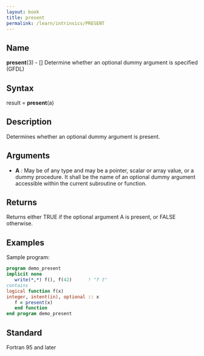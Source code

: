 ```yaml
---
layout: book
title: present
permalink: /learn/intrinsics/PRESENT
---
```

## __Name__

__present__(3) - \[\] Determine whether an optional dummy argument is specified
(GFDL)

## __Syntax__

result = __present__(a)

## __Description__

Determines whether an optional dummy argument is present.

## __Arguments__

  - __A__
    : May be of any type and may be a pointer, scalar or array value, or a
    dummy procedure. It shall be the name of an optional dummy argument
    accessible within the current subroutine or function.

## __Returns__

Returns either TRUE if the optional argument A is present, or FALSE
otherwise.

## __Examples__

Sample program:

```fortran
program demo_present
implicit none
   write(*,*) f(), f(42)      ! "f t"
contains
logical function f(x)
integer, intent(in), optional :: x
   f = present(x)
   end function
end program demo_present
```

## __Standard__

Fortran 95 and later
